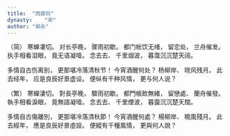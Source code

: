 ```yaml
---
title:  "雨霖铃"
dynasty:    "宋"
author: "柳永"
---
```

（简）
寒蝉凄切。
对长亭晚，
骤雨初歇。
都门帐饮无绪，
留恋处、
兰舟催发。
执手相看泪眼，
竟无语凝噎。
念去去、
千里烟波，
暮霭沉沉楚天阔。

多情自古伤离别，
更那堪冷落清秋节！
今宵酒醒何处？
杨柳岸、
晓风残月。
此去经年，
应是良辰好景虚设。
便纵有千种风情，
更与何人说？

（繁）
寒蟬淒切。
對長亭晚，
驟雨初歇。
都門帳飲無緒，
留戀處、
蘭舟催發。
執手相看淚眼，
竟無語凝噎。
念去去、
千里煙波，
暮靄沉沉楚天闊。

多情自古傷離別，
更那堪冷落清秋節！
今宵酒醒何處？
楊柳岸、
曉風殘月。
此去經年，
應是良辰好景虛設。
便縱有千種風情，
更與何人說？